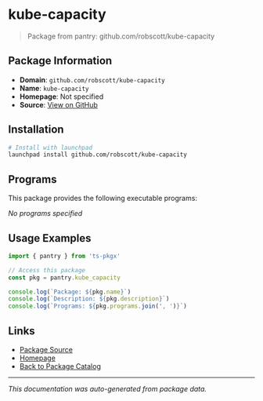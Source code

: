 # kube-capacity

> Package from pantry: github.com/robscott/kube-capacity

## Package Information

- **Domain**: `github.com/robscott/kube-capacity`
- **Name**: `kube-capacity`
- **Homepage**: Not specified
- **Source**: [View on GitHub](https://github.com/pkgxdev/pantry/tree/main/projects/github.com/robscott/kube-capacity/package.yml)

## Installation

```bash
# Install with launchpad
launchpad install github.com/robscott/kube-capacity
```

## Programs

This package provides the following executable programs:

*No programs specified*

## Usage Examples

```typescript
import { pantry } from 'ts-pkgx'

// Access this package
const pkg = pantry.kube_capacity

console.log(`Package: ${pkg.name}`)
console.log(`Description: ${pkg.description}`)
console.log(`Programs: ${pkg.programs.join(', ')}`)
```

## Links

- [Package Source](https://github.com/pkgxdev/pantry/tree/main/projects/github.com/robscott/kube-capacity/package.yml)
- [Homepage](#)
- [Back to Package Catalog](../package-catalog.md)

---

*This documentation was auto-generated from package data.*
